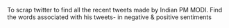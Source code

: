To scrap twitter to find all the recent tweets made by Indian PM MODI.
Find the words associated with his tweets- in negative & positive sentiments
